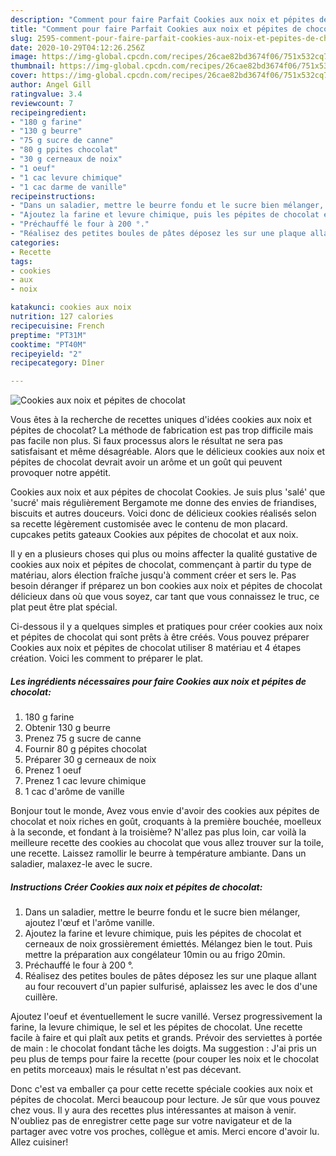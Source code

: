 ```yaml
---
description: "Comment pour faire Parfait Cookies aux noix et pépites de chocolat"
title: "Comment pour faire Parfait Cookies aux noix et pépites de chocolat"
slug: 2595-comment-pour-faire-parfait-cookies-aux-noix-et-pepites-de-chocolat
date: 2020-10-29T04:12:26.256Z
image: https://img-global.cpcdn.com/recipes/26cae82bd3674f06/751x532cq70/cookies-aux-noix-et-pepites-de-chocolat-photo-principale-de-la-recette.jpg
thumbnail: https://img-global.cpcdn.com/recipes/26cae82bd3674f06/751x532cq70/cookies-aux-noix-et-pepites-de-chocolat-photo-principale-de-la-recette.jpg
cover: https://img-global.cpcdn.com/recipes/26cae82bd3674f06/751x532cq70/cookies-aux-noix-et-pepites-de-chocolat-photo-principale-de-la-recette.jpg
author: Angel Gill
ratingvalue: 3.4
reviewcount: 7
recipeingredient:
- "180 g farine"
- "130 g beurre"
- "75 g sucre de canne"
- "80 g ppites chocolat"
- "30 g cerneaux de noix"
- "1 oeuf"
- "1 cac levure chimique"
- "1 cac darme de vanille"
recipeinstructions:
- "Dans un saladier, mettre le beurre fondu et le sucre bien mélanger, ajoutez l&#39;œuf et l&#39;arôme vanille."
- "Ajoutez la farine et levure chimique, puis les pépites de chocolat et cerneaux de noix grossièrement émiettés. Mélangez bien le tout. Puis mettre la préparation aux congélateur 10min ou au frigo 20min."
- "Préchauffé le four à 200 °."
- "Réalisez des petites boules de pâtes déposez les sur une plaque allant au four recouvert d&#39;un papier sulfurisé, aplaissez les avec le dos d&#39;une cuillère."
categories:
- Recette
tags:
- cookies
- aux
- noix

katakunci: cookies aux noix 
nutrition: 127 calories
recipecuisine: French
preptime: "PT31M"
cooktime: "PT40M"
recipeyield: "2"
recipecategory: Dîner

---
```



![Cookies aux noix et pépites de chocolat](https://img-global.cpcdn.com/recipes/26cae82bd3674f06/751x532cq70/cookies-aux-noix-et-pepites-de-chocolat-photo-principale-de-la-recette.jpg)

Vous êtes à la recherche de recettes uniques d'idées cookies aux noix et pépites de chocolat? La méthode de fabrication est pas trop difficile mais pas facile non plus. Si faux processus alors le résultat ne sera pas satisfaisant et même désagréable. Alors que le délicieux cookies aux noix et pépites de chocolat devrait avoir un arôme et un goût qui peuvent provoquer notre appétit.

Cookies aux noix et aux pépites de chocolat Cookies. Je suis plus &#39;salé&#39; que &#39;sucré&#39; mais régulièrement Bergamote me donne des envies de friandises, biscuits et autres douceurs. Voici donc de délicieux cookies réalisés selon sa recette légèrement customisée avec le contenu de mon placard. cupcakes petits gateaux Cookies aux pépites de chocolat et aux noix.

Il y en a plusieurs choses qui plus ou moins affecter la qualité gustative de cookies aux noix et pépites de chocolat, commençant à partir du type de matériau, alors élection fraîche jusqu'à comment créer et sers le. Pas besoin déranger if préparez un bon cookies aux noix et pépites de chocolat délicieux dans où que vous soyez, car tant que vous connaissez le truc, ce plat peut être plat spécial.


Ci-dessous il y a quelques simples et pratiques pour créer cookies aux noix et pépites de chocolat qui sont prêts à être créés. Vous pouvez préparer Cookies aux noix et pépites de chocolat utiliser 8 matériau et 4 étapes création. Voici les comment to préparer le plat.

<!--inarticleads1-->

##### Les ingrédients nécessaires pour faire Cookies aux noix et pépites de chocolat:

1.  180 g farine
1. Obtenir 130 g beurre
1. Prenez 75 g sucre de canne
1. Fournir 80 g pépites chocolat
1. Préparer 30 g cerneaux de noix
1. Prenez 1 oeuf
1. Prenez 1 cac levure chimique
1.  1 cac d&#39;arôme de vanille


Bonjour tout le monde, Avez vous envie d&#39;avoir des cookies aux pépites de chocolat et noix riches en goût, croquants à la première bouchée, moelleux à la seconde, et fondant à la troisième? N&#39;allez pas plus loin, car voilà la meilleure recette des cookies au chocolat que vous allez trouver sur la toile, une recette. Laissez ramollir le beurre à température ambiante. Dans un saladier, malaxez-le avec le sucre. 

<!--inarticleads2-->

##### Instructions Créer Cookies aux noix et pépites de chocolat:

1. Dans un saladier, mettre le beurre fondu et le sucre bien mélanger, ajoutez l&#39;œuf et l&#39;arôme vanille.
1. Ajoutez la farine et levure chimique, puis les pépites de chocolat et cerneaux de noix grossièrement émiettés. Mélangez bien le tout. Puis mettre la préparation aux congélateur 10min ou au frigo 20min.
1. Préchauffé le four à 200 °.
1. Réalisez des petites boules de pâtes déposez les sur une plaque allant au four recouvert d&#39;un papier sulfurisé, aplaissez les avec le dos d&#39;une cuillère.


Ajoutez l&#39;oeuf et éventuellement le sucre vanillé. Versez progressivement la farine, la levure chimique, le sel et les pépites de chocolat. Une recette facile à faire et qui plaît aux petits et grands. Prévoir des serviettes à portée de main : le chocolat fondant tâche les doigts. Ma suggestion : J&#39;ai pris un peu plus de temps pour faire la recette (pour couper les noix et le chocolat en petits morceaux) mais le résultat n&#39;est pas décevant. 


Donc c'est va emballer ça pour cette recette spéciale cookies aux noix et pépites de chocolat. Merci beaucoup pour lecture. Je sûr que vous pouvez chez vous. Il y aura des recettes plus  intéressantes at maison à venir. N'oubliez pas de enregistrer cette page sur votre navigateur et de la partager avec votre vos proches, collègue et amis. Merci encore d'avoir lu. Allez cuisiner!
